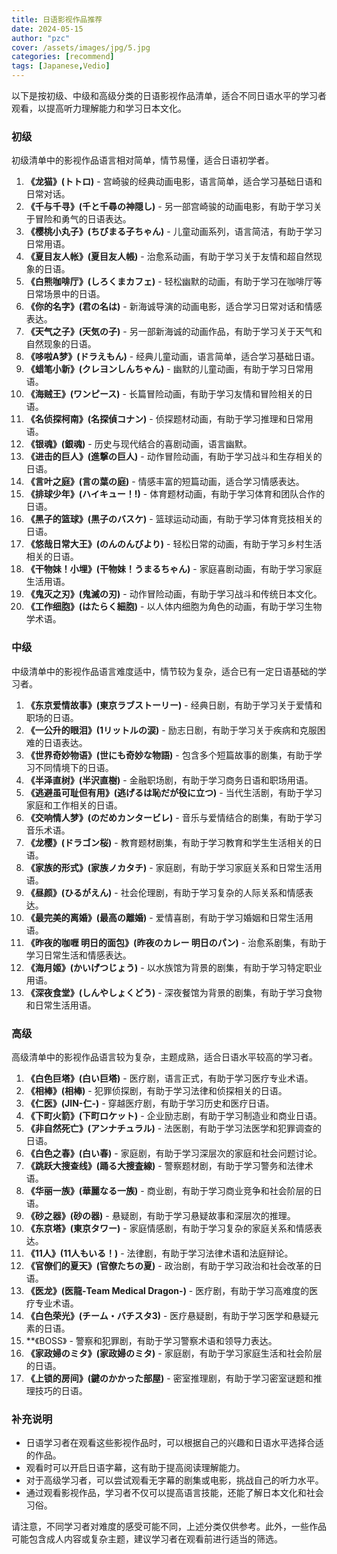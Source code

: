 ```yaml
---
title: 日语影视作品推荐
date: 2024-05-15
author: "pzc"
cover: /assets/images/jpg/5.jpg
categories: [recommend]
tags: [Japanese,Vedio]
---
```

以下是按初级、中级和高级分类的日语影视作品清单，适合不同日语水平的学习者观看，以提高听力理解能力和学习日本文化。

### 初级
初级清单中的影视作品语言相对简单，情节易懂，适合日语初学者。

1. **《龙猫》(トトロ)** - 宫崎骏的经典动画电影，语言简单，适合学习基础日语和日常对话。
2. **《千与千寻》(千と千尋の神隠し)** - 另一部宫崎骏的动画电影，有助于学习关于冒险和勇气的日语表达。
3. **《樱桃小丸子》(ちびまる子ちゃん)** - 儿童动画系列，语言简洁，有助于学习日常用语。
4. **《夏目友人帐》(夏目友人帳)** - 治愈系动画，有助于学习关于友情和超自然现象的日语。
5. **《白熊咖啡厅》(しろくまカフェ)** - 轻松幽默的动画，有助于学习在咖啡厅等日常场景中的日语。
6. **《你的名字》(君の名は)** - 新海诚导演的动画电影，适合学习日常对话和情感表达。
7. **《天气之子》(天気の子)** - 另一部新海诚的动画作品，有助于学习关于天气和自然现象的日语。
8. **《哆啦A梦》(ドラえもん)** - 经典儿童动画，语言简单，适合学习基础日语。
9. **《蜡笔小新》(クレヨンしんちゃん)** - 幽默的儿童动画，有助于学习日常用语。
10. **《海贼王》(ワンピース)** - 长篇冒险动画，有助于学习友情和冒险相关的日语。
11. **《名侦探柯南》(名探偵コナン)** - 侦探题材动画，有助于学习推理和日常用语。
12. **《银魂》(銀魂)** - 历史与现代结合的喜剧动画，语言幽默。
13. **《进击的巨人》(進撃の巨人)** - 动作冒险动画，有助于学习战斗和生存相关的日语。
14. **《言叶之庭》(言の葉の庭)** - 情感丰富的短篇动画，适合学习情感表达。
15. **《排球少年》(ハイキュー！!)** - 体育题材动画，有助于学习体育和团队合作的日语。
16. **《黑子的篮球》(黒子のバスケ)** - 篮球运动动画，有助于学习体育竞技相关的日语。
17. **《悠哉日常大王》(のんのんびより)** - 轻松日常的动画，有助于学习乡村生活相关的日语。
18. **《干物妹！小埋》(干物妹！うまるちゃん)** - 家庭喜剧动画，有助于学习家庭生活用语。
19. **《鬼灭之刃》(鬼滅の刃)** - 动作冒险动画，有助于学习战斗和传统日本文化。
20. **《工作细胞》(はたらく細胞)** - 以人体内细胞为角色的动画，有助于学习生物学术语。

### 中级
中级清单中的影视作品语言难度适中，情节较为复杂，适合已有一定日语基础的学习者。

1. **《东京爱情故事》(東京ラブストーリー)** - 经典日剧，有助于学习关于爱情和职场的日语。
2. **《一公升的眼泪》(1リットルの涙)** - 励志日剧，有助于学习关于疾病和克服困难的日语表达。
3. **《世界奇妙物语》(世にも奇妙な物語)** - 包含多个短篇故事的剧集，有助于学习不同情境下的日语。
4. **《半泽直树》(半沢直樹)** - 金融职场剧，有助于学习商务日语和职场用语。
5. **《逃避虽可耻但有用》(逃げるは恥だが役に立つ)** - 当代生活剧，有助于学习家庭和工作相关的日语。
7. **《交响情人梦》(のだめカンタービレ)** - 音乐与爱情结合的剧集，有助于学习音乐术语。
8. **《龙樱》(ドラゴン桜)** - 教育题材剧集，有助于学习教育和学生生活相关的日语。
9. **《家族的形式》(家族ノカタチ)** - 家庭剧，有助于学习家庭关系和日常生活用语。
10. **《昼颜》(ひるがえん)** - 社会伦理剧，有助于学习复杂的人际关系和情感表达。
11. **《最完美的离婚》(最高の離婚)** - 爱情喜剧，有助于学习婚姻和日常生活用语。
12. **《昨夜的咖喱 明日的面包》(昨夜のカレー 明日のパン)** - 治愈系剧集，有助于学习日常生活和情感表达。
13. **《海月姬》(かいげつじょう)** - 以水族馆为背景的剧集，有助于学习特定职业用语。
14. **《深夜食堂》(しんやしょくどう)** - 深夜餐馆为背景的剧集，有助于学习食物和日常生活用语。

### 高级
高级清单中的影视作品语言较为复杂，主题成熟，适合日语水平较高的学习者。

1. **《白色巨塔》(白い巨塔)** - 医疗剧，语言正式，有助于学习医疗专业术语。
2. **《相棒》(相棒)** - 犯罪侦探剧，有助于学习法律和侦探相关的日语。
3. **《仁医》(JIN-仁-)** - 穿越医疗剧，有助于学习历史和医疗日语。
4. **《下町火箭》(下町ロケット)** - 企业励志剧，有助于学习制造业和商业日语。
5. **《非自然死亡》(アンナチュラル)** - 法医剧，有助于学习法医学和犯罪调查的日语。
6. **《白色之春》(白い春)** - 家庭剧，有助于学习深层次的家庭和社会问题讨论。
7. **《跳跃大搜查线》(踊る大捜査線)** - 警察题材剧，有助于学习警务和法律术语。
8. **《华丽一族》(華麗なる一族)** - 商业剧，有助于学习商业竞争和社会阶层的日语。
9. **《砂之器》(砂の器)** - 悬疑剧，有助于学习悬疑故事和深层次的推理。
10. **《东京塔》(東京タワー)** - 家庭情感剧，有助于学习复杂的家庭关系和情感表达。
11. **《11人》(11人もいる！)** - 法律剧，有助于学习法律术语和法庭辩论。
12. **《官僚们的夏天》(官僚たちの夏)** - 政治剧，有助于学习政治和社会改革的日语。
13. **《医龙》(医龍-Team Medical Dragon-)** - 医疗剧，有助于学习高难度的医疗专业术语。
14. **《白色荣光》(チーム・バチスタ3)** - 医疗悬疑剧，有助于学习医学和悬疑元素的日语。
15. **《BOSS》 - 警察和犯罪剧，有助于学习警察术语和领导力表达。
16. **《家政婦のミタ》(家政婦のミタ)** - 家庭剧，有助于学习家庭生活和社会阶层的日语。
17. **《上锁的房间》(鍵のかかった部屋)** - 密室推理剧，有助于学习密室谜题和推理技巧的日语。

### 补充说明
- 日语学习者在观看这些影视作品时，可以根据自己的兴趣和日语水平选择合适的作品。
- 观看时可以开启日语字幕，这有助于提高阅读理解能力。
- 对于高级学习者，可以尝试观看无字幕的剧集或电影，挑战自己的听力水平。
- 通过观看影视作品，学习者不仅可以提高语言技能，还能了解日本文化和社会习俗。

请注意，不同学习者对难度的感受可能不同，上述分类仅供参考。此外，一些作品可能包含成人内容或复杂主题，建议学习者在观看前进行适当的筛选。